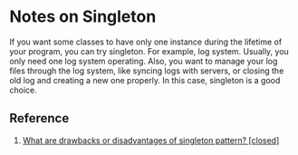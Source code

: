 # Notes on Singleton

If you want some classes to have only one instance during the lifetime of your program, you can try singleton. For example, log system. Usually, you only need one log system operating. Also, you want to manage your log files through the log system, like syncing logs with servers, or closing the old log and creating a new one properly. In this case, singleton is a good choice.

## Reference

1. [What are drawbacks or disadvantages of singleton pattern? [closed]](https://stackoverflow.com/questions/137975/what-are-drawbacks-or-disadvantages-of-singleton-pattern)
